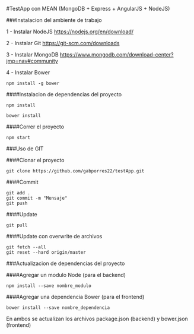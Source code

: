 #TestApp con MEAN (MongoDB + Express + AngularJS + NodeJS)

###Instalacion del ambiente de trabajo

1 - Instalar NodeJS
https://nodejs.org/en/download/

2 - Instalar Git
https://git-scm.com/downloads

3 - Instalar MongoDB
https://www.mongodb.com/download-center?jmp=nav#community

4 - Instalar Bower
```
npm install -g bower
```

####Instalacion de dependencias del proyecto

```
npm install

bower install
```

####Correr el proyecto

```
npm start
``` 

###Uso de GIT

####Clonar el proyecto
```
git clone https://github.com/gabporres22/testApp.git
```

####Commit
```
git add .
git commit -m "Mensaje"
git push
```

####Update 
```
git pull
```

####Update con overwrite de archivos
```
git fetch --all
git reset --hard origin/master
```

###Actualizacion de dependencias del proyecto

####Agregar un modulo Node (para el backend)
```
npm install --save nombre_modulo
```

####Agregar una dependencia Bower (para el frontend)
```
bower install --save nombre_dependencia
```

En ambos se actualizan los archivos package.json (backend) y bower.json (frontend)
